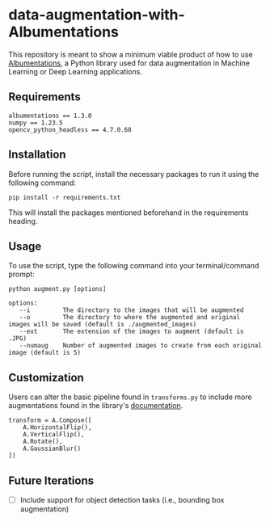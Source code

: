# data-augmentation-with-Albumentations
 
This repository is meant to show a minimum viable product of how to use [Albumentations](https://albumentations.ai/), a Python library used for data augmentation in Machine Learning or Deep Learning applications. 

## Requirements
```
albumentations == 1.3.0
numpy == 1.23.5
opencv_python_headless == 4.7.0.68
```

## Installation
Before running the script, install the necessary packages to run it using the following command:
```
pip install -r requirements.txt
```
This will install the packages mentioned beforehand in the requirements heading.

## Usage
To use the script, type the following command into your terminal/command prompt:
```
python augment.py [options]

options:
   --i         The directory to the images that will be augmented
   --o         The directory to where the augmented and original images will be saved (default is ./augmented_images)
   --ext       The extension of the images to augment (default is .JPG)
   --numaug    Number of augmented images to create from each original image (default is 5)
```

## Customization
Users can alter the basic pipeline found in `transforms.py` to include more augmentations found in the library's [documentation](https://albumentations.ai/docs/).

```
transform = A.Compose([
    A.HorizontalFlip(),
    A.VerticalFlip(),
    A.Rotate(),
    A.GaussianBlur()
])
```

## Future Iterations
- [ ] Include support for object detection tasks (i.e., bounding box augmentation)


